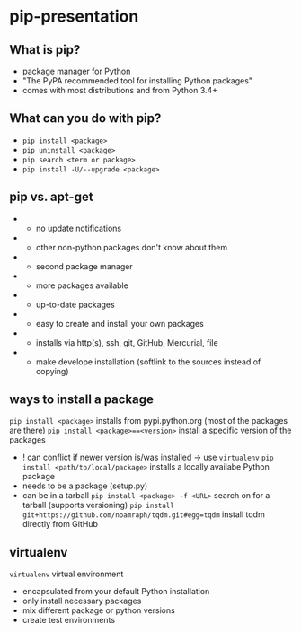 pip-presentation
================

What is pip?
----
* package manager for Python
* "The PyPA recommended tool for installing Python packages"
* comes with most distributions and from Python 3.4+

What can you do with pip?
----
* `pip install <package>`
* `pip uninstall <package>`
* `pip search <term or package>`
* `pip install -U/--upgrade <package>`

pip vs. apt-get
----
- - no update notifications
- - other non-python packages don't know about them 
- - second package manager
- + more packages available
- + up-to-date packages
- + easy to create and install your own packages
- + installs via http(s), ssh, git, GitHub, Mercurial, file
- + make develope installation (softlink to the sources instead of copying)

ways to install a package
----
`pip install <package>` installs from pypi.python.org (most of the packages are there)
`pip install <package>==<version>` install a specific version of the packages
- ! can conflict if newer version is/was installed -> use `virtualenv`
`pip install <path/to/local/package>` installs a locally availabe Python package
- needs to be a package (setup.py)
- can be in a tarball
`pip install <package> -f <URL>` search on <URL> for a <package> tarball (supports versioning)
`pip install git+https://github.com/noamraph/tqdm.git#egg=tqdm` install tqdm directly from GitHub



virtualenv
----
`virtualenv` virtual environment
- encapsulated from your default Python installation
- only install necessary packages
- mix different package or python versions 
- create test environments
